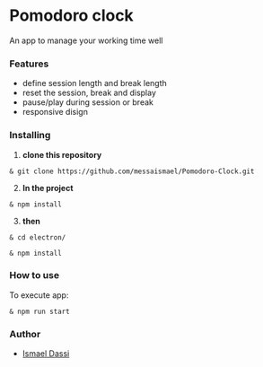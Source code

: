 # Pomodoro clock

An app to manage your working time well

### Features
- define session length and break length
- reset the session, break and display
- pause/play during session or break
- responsive disign

### Installing

 1. **clone this repository**
 
   ``
    & git clone https://github.com/messaismael/Pomodoro-Clock.git
   ``

 2. **In the project**
 
   ``
   & npm install
   ``
   
 3. **then**
 
   ``& cd electron/``
  
   ``& npm install``
  
### How to use
  
  To execute app:
  
  ``
  & npm run start
  ``
  
### Author

- [Ismael Dassi](https://github.com/messaismael)  
  
